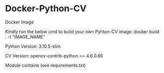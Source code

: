 # Docker-Python-CV
 Docker Image

Kindly run the below cmd to build your own Pyhton-CV image:
docker build . -t "IMAGE_NAME"

Python Version:
3.10.5-slim

CV Version:
opencv-contrib-python == 4.6.0.66

Module contains (see requirements.txt)

